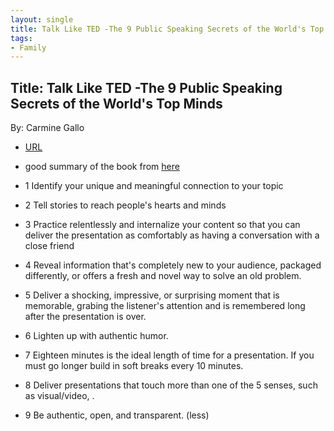 ```yaml
---
layout: single
title: Talk Like TED -The 9 Public Speaking Secrets of the World's Top Minds
tags:
- Family
---
```


## Title: Talk Like TED -The 9 Public Speaking Secrets of the World's Top Minds
By: Carmine Gallo



- [URL](https://www.amazon.com/Talk-Like-TED-Public-Speaking-Secrets/dp/1250061539/ref=asc_df_1250061539/?tag=hyprod-20&linkCode=df0&hvadid=266023323049&hvpos=&hvnetw=g&hvrand=17793671511770139353&hvpone=&hvptwo=&hvqmt=&hvdev=c&hvdvcmdl=&hvlocint=&hvlocphy=1027070&hvtargid=pla-489309437727&psc=1)


- good summary of the book from [here](https://www.goodreads.com/book/show/17910144-talk-like-ted)


- 1 Identify your unique and meaningful connection to your topic
- 2 Tell stories to reach people's hearts and minds
- 3 Practice relentlessly and internalize your content so that you can deliver the presentation as comfortably as having a conversation with a close friend
- 4 Reveal information that's completely new to your audience, packaged differently, or offers a fresh and novel way to solve an old problem.
- 5 Deliver a shocking, impressive, or surprising moment that is  memorable,  grabing the listener's attention and is remembered long after the presentation is over.
- 6 Lighten up with authentic humor.
- 7 Eighteen minutes is the ideal length of time for a presentation. If you must go longer build in soft breaks every 10 minutes.
- 8 Deliver presentations that touch more than one of the 5 senses,  such as visual/video, .
- 9 Be authentic, open, and transparent. (less)
